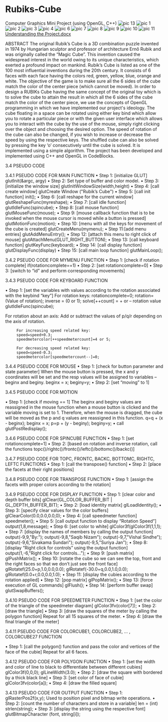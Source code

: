 # Rubiks-Cube
Computer Graphics Mini Project (using OpenGL, C++)
![pic 13](https://user-images.githubusercontent.com/88772143/129011512-58326863-0dc9-41cd-898d-daeea56f69e2.png)
![pic 1](https://user-images.githubusercontent.com/88772143/129011516-4767a1d1-3416-4c3a-b5b9-74ff97d3ab17.png)
![pic 2](https://user-images.githubusercontent.com/88772143/129011517-f4fe091f-884d-4160-a2b1-59744fc616de.jpg)
![pic 3](https://user-images.githubusercontent.com/88772143/129011518-54ff9055-61ac-42ac-9464-ba2eea382576.png)
![pic 4](https://user-images.githubusercontent.com/88772143/129011519-05daa2c3-44a2-453a-b8a8-a656d2066897.png)
![pic 6](https://user-images.githubusercontent.com/88772143/129011520-838649fb-2510-4304-a799-e159996b5954.png)
![pic 7](https://user-images.githubusercontent.com/88772143/129011522-0ee886c4-68b7-44e0-92c1-a807b519b652.png)
![pic 8](https://user-images.githubusercontent.com/88772143/129011525-f71256a9-175b-43a6-988b-431357864ac2.png)
![pic 9](https://user-images.githubusercontent.com/88772143/129011530-f6877107-20d5-4858-9ebb-310c7ad260f6.png)
![pic 10](https://user-images.githubusercontent.com/88772143/129011531-ef769690-ec37-420a-88e2-ca53a4a3508e.png)
![pic 11](https://user-images.githubusercontent.com/88772143/129011532-333356af-097e-4f1e-82e1-011e8f1d3a11.png)
[Understanding the Project.docx](https://github.com/sivakama-sundari/Rubiks-Cube/files/6967536/Understanding.the.Project.docx)

ABSTRACT
The original Rubik’s Cube is a 3D combination puzzle invented in 1974 by Hungarian sculptor and professor of architecture Ernő Rubik and was originally called the “Magic Cube”. This invention caused the widespread interest in the world owing to its unique characteristics, which exerted a profound impact on mankind. Rubik’s Cube is listed as one of the 100 most influential inventions during the 20th century. It consists of 6 faces with each face having the colors red, green, yellow, blue, orange and white. The objective of the game is to make sure all the 6 sides of the cube match the color of the center piece (which cannot be moved). In order to design a RUBIKs Cube having the same concept of the original toy which is to solve the cube to attain the result in which all the 6 sides of the cube match the color of the center piece, we use the concepts of OpenGL programming in which we have implemented our project's ideology. The cube floating in a space can be rotated using either key bind which allow you to rotate a particular piece or with the given user interface which allows you to interact with the cube by the use of the mouse, simply right clicking over the object and choosing the desired option. The speed of rotation of the cube can also be changed, if you wish to increase or decrease the speed by using the respective keys. The shuffled cube can also be solved by pressing the key ‘o’ consecutively until the cube is solved. It is implemented using a simple algorithm. The project has been developed and implemented using C++ and OpenGL in CodeBlocks.

3.4	PSEUDO CODE

3.4.1	   PSEUDO CODE FOR MAIN FUNCTION
•	Step 1: [initialize GLUT]
glutInit(&argc, argy) 
•	Step 2: Set type of buffer and color model. 
•	Step 3: [initialize the window size]
glutInitWindowSize(width,height) 
•	Step 4: [call create window]
glutCreate Window ("Rubik’s Cube") 
•	Step 5: [call init function]
init();
•	Step 6: [call reshape for the current window]
glutReshapeFunc(myreshape);
•	Step 7: [call idle function]
glutIdleFunc(spincube);
•	Step 8: [call mouse function]
glutMouseFunc(mouse);
•	Step 9: [mouse callback function that is to be invoked when the mouse cursor is moved while a button is pressed]
glutMotionFunc(motion);
•	Step 10: [menu with all the keys for movement of the cube is created]
glutCreateMenu(mymenu); 
•	Step 11:[add menu entries]
glutAddMenuEntry(); 
•	Step 12: [attach this menu to right click of mouse]
glutAttachMenu(GLUT_RIGHT_BUTTON); 
•	Step 13: [call keyboard function]
glutKeyFunc(keyboard);
•	Step 14: [call display function]
glutDisplayFunc(display) 
•	Step 15: [call main loop function]
glutMainLoop();

3.4.2	    PSEUDO CODE FOR MYMENU FUNCTION
•	Step 1: [check if rotation complete]
if(rotationcomplete==1)
•	Step 2: [set rotationcomplete=0]
•	Step 3: [switch to “id” and perform corresponding movements]

3.4.3	    PSEUDO CODE FOR KEYBOARD FUNCTION

•	Step 1: [set the variables with values according to the rotation associated with the keybind “key”]
For rotation keys:
rotationcomplete=0;
rotation= (Value of rotation);
inverse = (0 or 1);
solve[++count] = + or – rotation value
glutIdleFunc(spincube);

For rotation about an axis:
Add or subtract the values of p/q/r depending on the axis of rotation.

		 For increasing speed related key:
		 speed=speed+0.3;
		 speedmetercolor[++speedmetercount]=4 or 5;

		 For decreasing speed related key:
		 speed=speed-0.3;
		 speedmetercolor[speedmetercount--]=0;



3.4.4	   PSEUDO CODE FOR MOUSE
•	Step 1: [check for button parameter and state parameter]
When the mouse button is pressed, the x and y coordinates will be set and the resp values will be assigned to variables – beginx and beginy. 
beginx = x;
beginy=y;
•	Step 2: [set “moving” to 1]



3.4.5	  PSEUDO CODE FOR MOTION

•	Step 1: [check if moving == 1]
The beginx and beginy values are reassigned in the mouse function when a mouse button is clicked and the variable moving is set to 1. Therefore, when the mouse is dragged, the cube will be moved as the p and q values are reassigned in this function.
q=q + (x - beginx);
beginx = x;
p=p + (y - beginy);
beginy=y;
•	call glutPostRedisplay();


3.4.6	  PSEUDO CODE FOR SPINCUBE FUNCTION
•	Step 1: [set rotationcomplete=1]
•	Step 2: [based on rotation and inverse rotation, call the functions topc()/rightc()/frontc()/leftc()/bottomc()/backc()]


3.4.7	      PSEUDO CODE FOR TOPC, FRONTC, BACKC, BOTTOMC, RIGHTC,
      LEFTC FUNCTIONS
•	Step 1: [call the transpose() function]
•	Step 2: [place the facets at their right positions]

3.4.8	      PSEUDO CODE FOR TRANSPOSE FUNCTION
•	Step 1: [assign the facets with proper colors according to the rotation]

3.4.9	      PSEUDO CODE FOR DISPLAY FUNCTION
•	Step 1: [clear color and depth buffer bits]
glClear(GL_COLOR_BUFFER_BIT | GL_DEPTH_BUFFER_BIT);
•	Step 2: [load identity matrix]
glLoadIdentity();
•	Step 3: [specify clear values for the color buffers]
glClearColor(0.0,0.0,0.0,0);
•	Step 4: [call speedmeter function]
speedmeter();
•	Step 5: [call output function to display “Rotation Speed”]
output(1,8,message);
•	Step 6: [set color to white]
glColor3f(glColor3f(1,1,1);
•	Step 7: [display the names of members by calling the output function]
output(-9,9,"By:");
output(-9,8,"Saqib Nizam");
output(-9,7,"Vishal Sindhe");
output(-9,6,"Sivakama Sundari");
output(-9,5,"Suriya Jan");
•	Step 8: [display “Right click for controls” using the output function]
output(1,-6,"Right click for controls...");
•	Step 9: [push matrix]
glPushMatrix();
•	Step 10: [rotate the cube so we can see the top, front and the right faces so that we don’t just see the front face]
glRotatef(25.0+p,1.0,0.0,0.0);
glRotatef(-30.0+q,0.0,1.0,0.0);
glRotatef(0.0+r,0.0,0.0,1.0);
•	Step 11: [display the cubies according to the rotation applied]
•	Step 12: [pop matrix]
glPopMatrix();
•	Step 13: [force execution of GL commands] 
 glFlush();
•	Step 14: [perform buffer swap]
glutSwapBuffers();

3.4.10	PSEUDO CODE FOR SPEEDMETER FUNCTION
•	Step 1: [set the color of the triangle of the speedmeter diagram]
glColor3fv(color[7]);
•	Step 2: [draw the triangle]
•	Step 3: [draw the squares of the meter by calling the polygon function]
Repeat for all 15 squares of the meter.
•	Step 4: [draw the final triangle of the meter]

3.4.11	PSEUDO CODE FOR COLORCUBE1, COLORCUBE2, ... , COLORCUBE27     FUNCTION

•	Step 1: [call the polygon() function and pass the color and vertices of the face of the cubie]
      Repeat for all 6 faces.

3.4.12	PSEUDO CODE FOR POLYGON FUNCTION
•	Step 1: [set the width and color of line to black to differentiate between different cubies]
glColor3f(0,0,0);
glLineWidth(3.0);
•	Step 2: [draw the square with bordered by a thick black line]
•	Step 3: [set color of face of cubie]
glColor3fv(color[a]);
•	Step 4: [draw the filled square]
					
3.4.13	PSEUDO CODE FOR OUTPUT FUNCTION
•	Step 1: glRasterPos2f(x,y);
 Used to position pixel and bitmap write operations.
•	Step 2: [count the number of characters and store in a variable]
len = (int) strlen(string);
•	Step 3: [display the string using the respective font]
glutBitmapCharacter (font, string[i]);

